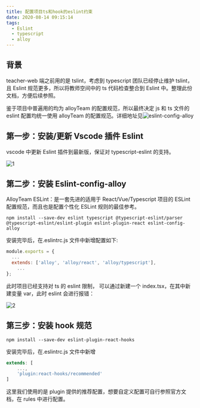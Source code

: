 ```yaml
---
title: 配置项目ts和hook的eslint约束
date: 2020-08-14 09:15:14
tags:
  - Eslint
  - typescript
  - alloy
---
```


## 背景

teacher-web 端之前用的是 tslint，考虑到 typescript 团队已经停止维护 tslint，且 Eslint 规范更多，所以将教师空间中的 ts 代码检查整合到 Eslint 中。整理此份文档，方便后续参照。

鉴于项目中普遍用的均为 alloyTeam 的配置规范，所以最终决定 js 和 ts 文件的 eslint 配置均统一使用 alloyTeam 的配置规范。详细地址见![eslint-config-alloy](https://github.com/AlloyTeam/eslint-config-alloy)

## 第一步：安装/更新 Vscode 插件 Eslint

vscode 中更新 Eslint 插件到最新版，保证对 typescript-eslint 的支持。

![1](1.png)

## 第二步：安装 Eslint-config-alloy

AlloyTeam ESLint：是一套先进的适用于 React/Vue/Typescript 项目的 ESLint 配置规范，而且也是配置个性化 ESLint 规则的最佳参考。

```shell
npm install --save-dev eslint typescript @typescript-eslint/parser @typescript-eslint/eslint-plugin eslint-plugin-react eslint-config-alloy
```

安装完毕后，在.eslintrc.js 文件中新增配置如下:

```js
module.exports = {
  ...
  extends: ['alloy', 'alloy/react', 'alloy/typescript'],
    ...
};
```

此时项目已经支持对 ts 的 eslint 限制， 可以通过新建一个 index.tsx，在其中新建变量 var，此时 eslint 会进行报错：

![2](2.png)

## 第三步：安装 hook 规范

```shell
npm install --save-dev eslint-plugin-react-hooks
```

安装完毕后，在.eslintrc.js 文件中新增

```js
extends: [
    ...,
    'plugin:react-hooks/recommended'
]
```

这里我们使用的是 plugin 提供的推荐配置，想要自定义配置可自行参照官方文档，在 rules 中进行配置。
